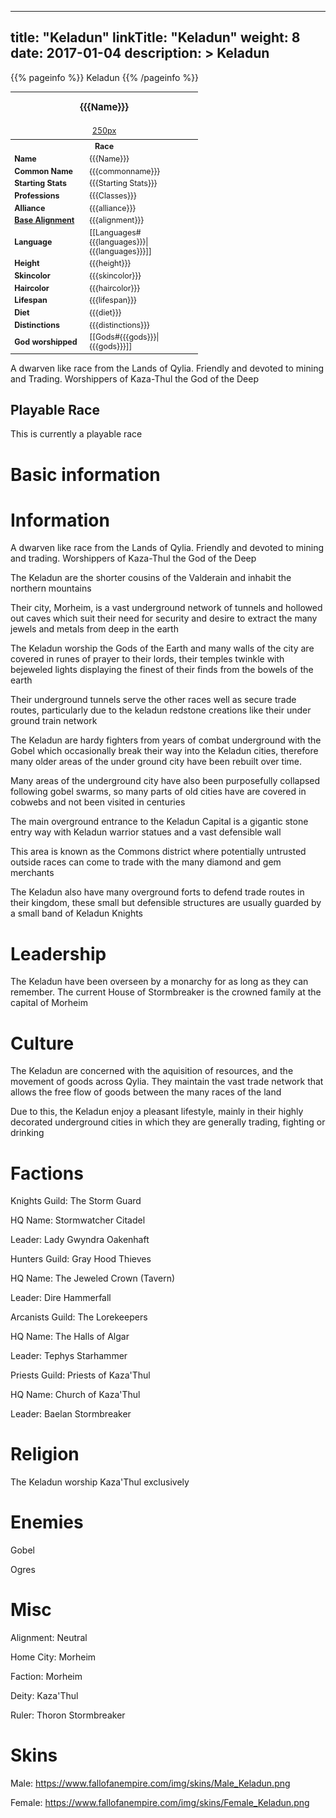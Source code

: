 
---
title: "Keladun"
linkTitle: "Keladun"
weight: 8
date: 2017-01-04
description: >
 Keladun
---

{{% pageinfo %}}
Keladun
{{% /pageinfo %}}

<table class="infobox" style="font-size:89%; width:300px;">
<tbody>
<tr><th colspan="2" class="color1" style="font-size:120%; padding:1em;">{{{Name}}}</th></tr>
<tr style="text-align:center;"><td colspan="2" style="padding:0.5em;"> <a href="/wiki/Special:Upload?wpDestFile=Placeholder_person.png" class="new" title="File:Placeholder person.png" rel="nofollow">250px</a><br><i> </i></td></tr>
<tr><th colspan="2" class="color1"> Race</th></tr>
<tr><td style="width:40%;"> <b>Name</b></td><td style="width:60%;"> {{{Name}}}</td></tr>
<tr><td> <b>Common Name</b></td><td> {{{commonname}}}</td></tr>
<tr><td> <b>Starting Stats</b></td><td> {{{Starting Stats}}}</td></tr>
<tr><td> <b>Professions</b></td><td> {{{Classes}}}</td></tr>
<tr><td> <b>Alliance</b></td><td> {{{alliance}}}</td></tr>
<tr><td> <b><a href="/wiki/Base_Alignment" title="Base Alignment">Base Alignment</a></b></td><td> {{{alignment}}}</td></tr>
<tr><td> <b>Language</b></td><td> [[Languages#{{{languages}}}|{{{languages}}}]]</td></tr>
<tr><td> <b>Height</b></td><td> {{{height}}}</td></tr>
<tr><td> <b>Skincolor</b></td><td> {{{skincolor}}}</td></tr>
<tr><td> <b>Haircolor</b></td><td> {{{haircolor}}}</td></tr>
<tr><td> <b>Lifespan</b></td><td> {{{lifespan}}}</td></tr>
<tr><td> <b>Diet</b></td><td> {{{diet}}}</td></tr>
<tr><td> <b>Distinctions</b></td><td> {{{distinctions}}}</td></tr>
<tr><td> <b>God worshipped</b></td><td> [[Gods#{{{gods}}}|{{{gods}}}]]</td></tr>
</tbody>
</table>

A dwarven like race from the Lands of Qylia. Friendly and devoted to mining and Trading. Worshippers of Kaza-Thul the God of the Deep
## Playable Race

This is currently a playable race

# Basic information

# Information

A dwarven like race from the Lands of Qylia. Friendly and devoted to mining and trading. Worshippers of Kaza-Thul the God of the Deep

The Keladun are the shorter cousins of the Valderain and inhabit the northern mountains

Their city, Morheim, is a vast underground network of tunnels and hollowed out caves which suit their need for security and desire to extract the many jewels and metals from deep in the earth

The Keladun worship the Gods of the Earth and many walls of the city are covered in runes of prayer to their lords, their temples twinkle with bejeweled lights displaying the finest of their finds from the bowels of the earth

Their underground tunnels serve the other races well as secure trade routes, particularly due to the keladun redstone creations like their under ground train network

The Keladun are hardy fighters from years of combat underground with the Gobel which occasionally break their way into the Keladun cities, therefore many older areas of the under ground city have been rebuilt over time.

Many areas of the underground city have also been purposefully collapsed following gobel swarms, so many parts of old cities have are covered in cobwebs and not been visited in centuries

The main overground entrance to the Keladun Capital is a gigantic stone entry way with Keladun warrior statues and a vast defensible wall

This area is known as the Commons district where potentially untrusted outside races can come to trade with the many diamond and gem merchants

The Keladun also have many overground forts to defend trade routes in their kingdom, these small but defensible structures are usually guarded by a small band of Keladun Knights 

# Leadership

The Keladun have been overseen by a monarchy for as long as they can remember. The current House of Stormbreaker is the crowned family at the capital of Morheim 

# Culture

The Keladun are concerned with the aquisition of resources, and the movement of goods across Qylia. They maintain the vast trade network that allows the free flow of goods between the many races of the land

Due to this, the Keladun enjoy a pleasant lifestyle, mainly in their highly decorated underground cities in which they are generally trading, fighting or drinking 

# Factions

Knights Guild: The Storm Guard

HQ Name: Stormwatcher Citadel

Leader: Lady Gwyndra Oakenhaft


Hunters Guild: Gray Hood Thieves

HQ Name: The Jeweled Crown (Tavern)

Leader: Dire Hammerfall


Arcanists Guild: The Lorekeepers

HQ Name: The Halls of Algar

Leader: Tephys Starhammer


Priests Guild: Priests of Kaza'Thul

HQ Name: Church of Kaza'Thul

Leader: Baelan Stormbreaker 

# Religion

The Keladun worship Kaza'Thul exclusively 

# Enemies

Gobel

Ogres

# Misc

Alignment: Neutral

Home City: Morheim

Faction: Morheim

Deity: Kaza'Thul

Ruler: Thoron Stormbreaker 

# Skins
Male: https://www.fallofanempire.com/img/skins/Male_Keladun.png

Female: https://www.fallofanempire.com/img/skins/Female_Keladun.png

